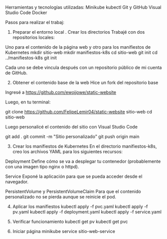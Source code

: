 Herramientas y tecnologías utilizadas:
Minikube
kubectl
Git y GitHub
Visual Studio Code
Docker

Pasos para realizar el trabaj:
1. Preparar el entorno local
. Crear los directorios
Trabajé con dos repositorios locales:

Uno para el contenido de la página web y otro para los manifiestos de Kubernetes
mkdir sitio-web
mkdir manifiestos-k8s
cd sitio-web
git init
cd ../manifiestos-k8s
git init

Cada uno se debe vincula después con un repositorio público de mi cuenta de GitHub.

2. Obtener el contenido base de la web
Hice un fork del repositorio base

Ingresé a https://github.com/ewojjowe/static-website

Luego, en tu terminal:

git clone https://github.com/FelipeLemir04/static-website sitio-web
cd sitio-web

Luego personalicé el contenido del sitio con Visual Studio Code

git add .
git commit -m "Sitio personalizado"
git push origin main

3. Crear los manifiestos de Kubernetes
En el directorio manifiestos-k8s, creo los archivos YAML para los siguientes recursos:

Deployment
Define cómo se va a desplegar tu contenedor (probablemente con una imagen tipo nginx o httpd).

Service
Exponé la aplicación para que se pueda acceder desde el navegador.

PersistentVolume y PersistentVolumeClaim
Para que el contenido personalizado no se pierda aunque se reinicie el pod.

4. Aplicar los manifiestos
kubectl apply -f pvc.yaml
kubectl apply -f pv.yaml
kubectl apply -f deployment.yaml
kubectl apply -f service.yaml

5. Verificar funcionamiento
kubectl get pv
kubectl get pvc

6. Iniciar página
minikube service sitio-web-service
